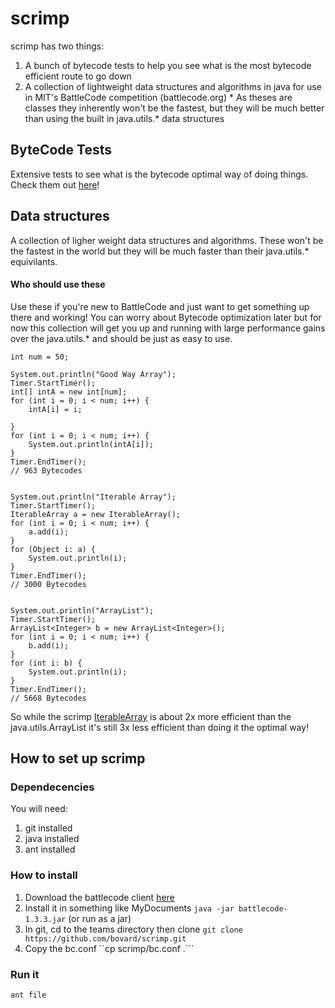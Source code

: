# scrimp
scrimp has two things:
  1. A bunch of bytecode tests to help you see what is the most bytecode efficient route to go down
  2. A collection of lightweight data structures and algorithms in java for use in MIT's BattleCode competition (battlecode.org)
    * As theses are classes they inherently won't be the fastest, but they will be much better than using the built in java.utils.* data structures

## ByteCode Tests

Extensive tests to see what is the bytecode optimal way of doing things. Check them out [here](docs/bytecode/bytecode.md)!

## Data structures

A collection of ligher weight data structures and algorithms. These won't be the fastest in the world but they will be much faster than their java.utils.* equivilants.

#### Who should use these
Use these if you're new to BattleCode and just want to get something up there and working! You can worry about Bytecode optimization later but for now this collection will get you up and running with large performance gains over the java.utils.* and should be just as easy to use.

```
int num = 50;

System.out.println("Good Way Array");
Timer.StartTimer();
int[] intA = new int[num];
for (int i = 0; i < num; i++) {
    intA[i] = i;

}
for (int i = 0; i < num; i++) {
    System.out.println(intA[i]);
}
Timer.EndTimer();
// 963 Bytecodes


System.out.println("Iterable Array");
Timer.StartTimer();
IterableArray a = new IterableArray();
for (int i = 0; i < num; i++) {
    a.add(i);
}
for (Object i: a) {
    System.out.println(i);
}
Timer.EndTimer();
// 3000 Bytecodes


System.out.println("ArrayList");
Timer.StartTimer();
ArrayList<Integer> b = new ArrayList<Integer>();
for (int i = 0; i < num; i++) {
    b.add(i);
}
for (int i: b) {
    System.out.println(i);
}
Timer.EndTimer();
// 5668 Bytecodes
```

So while the scrimp [IterableArray](arrays/IterableArray.java) is about 2x more efficient than the java.utils.ArrayList it's still 3x less efficient than doing it the optimal way!


## How to set up scrimp

### Dependecencies

You will need:
 1. git installed
 2. java installed
 3. ant installed

### How to install

 1. Download the battlecode client [here](http://s3.amazonaws.com/battlecode-releases-2014/releases/battlecode-1.3.3.jar)
 2. Install it in something like MyDocuments ```java -jar battlecode-1.3.3.jar``` (or run as a jar)
 3. In git, cd to the teams directory then clone ```git clone https://github.com/bovard/scrimp.git```
 4. Copy the bc.conf ``cp scrimp/bc.conf .```

### Run it
```
ant file
```
